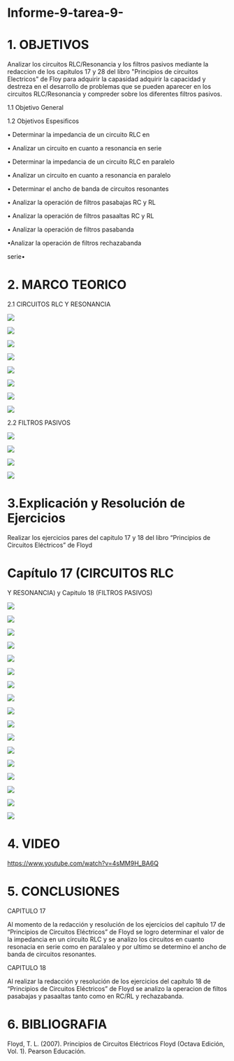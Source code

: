 # Informe-9-tarea-9-
# 1. OBJETIVOS 
 
Analizar los circuitos RLC/Resonancia y los filtros pasivos mediante la redaccion de los capitulos 17 y 28 del libro "Principios de circuitos Electricos" de Floy para adquirir la capasidad adquirir la capacidad y destreza en el desarrollo de problemas que se pueden aparecer en los circuitos RLC/Resonancia y compreder sobre los diferentes filtros pasivos.

1.1 Objetivo General

1.2 Objetivos Espesificos

•	 Determinar la impedancia de un circuito RLC en

• Analizar un circuito en cuanto a resonancia en serie

• Determinar la impedancia de un circuito RLC en
paralelo

• Analizar un circuito en cuanto a resonancia en
paralelo 

• Determinar el ancho de banda de circuitos
resonantes

• Analizar la operación de filtros pasabajas RC y RL

• Analizar la operación de filtros pasaaltas RC y RL

• Analizar la operación de filtros pasabanda

•Analizar la operación de filtros rechazabanda

serie•	

# 2. MARCO TEORICO
  
   2.1 CIRCUITOS RLC
Y RESONANCIA
   
 ![](https://github.com/dasalazar20/Informe-9-tarea-9-/blob/main/Imagenes/Capitulo%2017/1.png)

![](https://github.com/dasalazar20/Informe-9-tarea-9-/blob/main/Imagenes/Capitulo%2017/2.png)

![](https://github.com/dasalazar20/Informe-9-tarea-9-/blob/main/Imagenes/Capitulo%2017/3.png)

![](https://github.com/dasalazar20/Informe-9-tarea-9-/blob/main/Imagenes/Capitulo%2017/4.png)

![](https://github.com/dasalazar20/Informe-9-tarea-9-/blob/main/Imagenes/Capitulo%2017/5.png)

![](https://github.com/dasalazar20/Informe-9-tarea-9-/blob/main/Imagenes/Capitulo%2017/6.png)

![](https://github.com/dasalazar20/Informe-9-tarea-9-/blob/main/Imagenes/Capitulo%2017/7.png)

![](https://github.com/dasalazar20/Informe-9-tarea-9-/blob/main/Imagenes/Capitulo%2017/8.png)

  2.2 FILTROS PASIVOS
  
![](https://github.com/dasalazar20/Informe-9-tarea-9-/blob/main/Imagenes/capitulo%2018/1.png)

![](https://github.com/dasalazar20/Informe-9-tarea-9-/blob/main/Imagenes/capitulo%2018/2.png)

![](https://github.com/dasalazar20/Informe-9-tarea-9-/blob/main/Imagenes/capitulo%2018/3.png)

![](https://github.com/dasalazar20/Informe-9-tarea-9-/blob/main/Imagenes/capitulo%2018/4.png)

    
# 3.Explicación y Resolución de Ejercicios 

 Realizar los ejercicios pares del capitulo 17 y 18 del libro “Principios de Circuitos Eléctricos” de Floyd 

# Capítulo 17 (CIRCUITOS RLC
Y RESONANCIA) y Capitulo 18 (FILTROS PASIVOS)

![](https://github.com/dasalazar20/Informe-9-tarea-9-/blob/main/Ejercicio/ejercicios%20de%20circuitos%209_1.jpg)

![](https://github.com/dasalazar20/Informe-9-tarea-9-/blob/main/Ejercicio/ejercicios%20de%20circuitos%209_2.jpg)

![](https://github.com/dasalazar20/Informe-9-tarea-9-/blob/main/Ejercicio/ejercicios%20de%20circuitos%209_3.jpg)

![](https://github.com/dasalazar20/Informe-9-tarea-9-/blob/main/Ejercicio/ejercicios%20de%20circuitos%209_4.jpg)

![](https://github.com/dasalazar20/Informe-9-tarea-9-/blob/main/Ejercicio/ejercicios%20de%20circuitos%209_5.jpg)

![](https://github.com/dasalazar20/Informe-9-tarea-9-/blob/main/Ejercicio/ejercicios%20de%20circuitos%209_6.jpg)

![](https://github.com/dasalazar20/Informe-9-tarea-9-/blob/main/Ejercicio/ejercicios%20de%20circuitos%209_7.jpg)

![](https://github.com/dasalazar20/Informe-9-tarea-9-/blob/main/Ejercicio/ejercicios%20de%20circuitos%209_8.jpg)

![](https://github.com/dasalazar20/Informe-9-tarea-9-/blob/main/Ejercicio/ejercicios%20de%20circuitos%209_9.jpg)

![](https://github.com/dasalazar20/Informe-9-tarea-9-/blob/main/Ejercicio/ejercicios%20de%20circuitos%209_10.jpg)

![](https://github.com/dasalazar20/Informe-9-tarea-9-/blob/main/Ejercicio/ejercicios%20de%20circuitos%209_11.jpg)

![](https://github.com/dasalazar20/Informe-9-tarea-9-/blob/main/Ejercicio/ejercicios%20de%20circuitos%209_12.jpg)

![](https://github.com/dasalazar20/Informe-9-tarea-9-/blob/main/Ejercicio/ejercicios%20de%20circuitos%209_13.jpg)

![](https://github.com/dasalazar20/Informe-9-tarea-9-/blob/main/Ejercicio/ejercicios%20de%20circuitos%209_14.jpg)

![](https://github.com/dasalazar20/Informe-9-tarea-9-/blob/main/Ejercicio/ejercicios%20de%20circuitos%209_15.jpg)

![](https://github.com/dasalazar20/Informe-9-tarea-9-/blob/main/Ejercicio/ejercicios%20de%20circuitos%209_16.jpg)

![](https://github.com/dasalazar20/Informe-9-tarea-9-/blob/main/Ejercicio/ejercicios%20de%20circuitos%209_17.jpg)

# 4. VIDEO

https://www.youtube.com/watch?v=4sMM9H_BA6Q

# 5. CONCLUSIONES

CAPITULO 17

Al momento de la redacción y resolución de los ejercicios del capítulo 17 de “Principios de Circuitos Eléctricos” de Floyd se logro determinar el valor de la impedancia en un circuito RLC y se analizo los circuitos en cuanto resonacia en serie como en paralaleo y por ultimo se determino el ancho de banda de circuitos resonantes.

CAPITULO 18

Al realizar la redacción y resolución de los ejercicios del capítulo 18 de “Principios de Circuitos Eléctricos” de Floyd  se analizo la operacion de filtos pasabajas y pasaaltas tanto como en RC/RL y rechazabanda.


# 6. BIBLIOGRAFIA

  Floyd, T. L. (2007). Principios de Circuitos Eléctricos Floyd (Octava Edición, Vol. 1). Pearson Educación.
